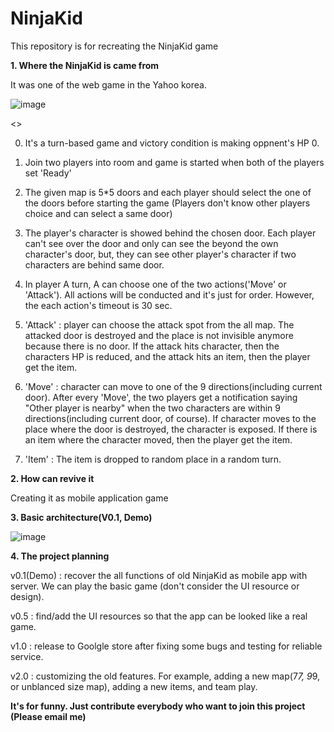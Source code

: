 # NinjaKid
This repository is for recreating the NinjaKid game

**1. Where the NinjaKid is came from**

It was one of the web game in the Yahoo korea.

![image](https://user-images.githubusercontent.com/20471600/121534792-839ec100-ca3c-11eb-8c5a-0da53fccf0d1.png)


<<Game Rule>>
  
  0. It's a turn-based game and victory condition is making oppnent's HP 0.
  
  <Before starting>
  
  1. Join two players into room and game is started when both of the players set 'Ready'
  
  2. The given map is 5*5 doors and each player should select the one of the doors before starting the game (Players don't know other players choice and can select a same door)
  
  3. The player's character is showed behind the chosen door. Each player can't see over the door and only can see the beyond the own character's door, but, they can see other player's character if two characters are behind same door.
  
  <In playing>
  
  4. In player A turn, A can choose one of the two actions('Move' or 'Attack'). All actions will be conducted and it's just for order. However, the each action's timeout is 30 sec.
 
  5. 'Attack' : player can choose the attack spot from the all map. The attacked door is destroyed and the place is not invisible anymore because there is no door. If the attack hits character, then the characters HP is reduced, and the attack hits an item, then the player get the item. 
    
  6. 'Move' : character can move to one of the 9 directions(including current door). After every 'Move', the two players get a notification saying "Other player is nearby" when the two characters are within 9 directions(including current door, of course). If character moves to the place where the door is destroyed, the character is exposed. If there is an item where the character moved, then the player get the item.
    
  7. 'Item' : The item is dropped to random place in a random turn. 
    

**2. How can revive it**

Creating it as mobile application game




**3. Basic architecture(V0.1, Demo)**

![image](https://user-images.githubusercontent.com/20471600/121534178-f2c7e580-ca3b-11eb-9a93-b3663f9b9e5c.png)




**4. The project planning**

v0.1(Demo) : recover the all functions of old NinjaKid as mobile app with server. We can play the basic game (don't consider the UI resource or design).

v0.5 : find/add the UI resources so that the app can be looked like a real game.

v1.0 : release to Goolgle store after fixing some bugs and testing for reliable service.

v2.0 : customizing the old features. For example, adding a new map(7*7, 9*9, or unblanced size map), adding a new items, and team play.


**It's for funny. Just contribute everybody who want to join this project (Please email me)**
